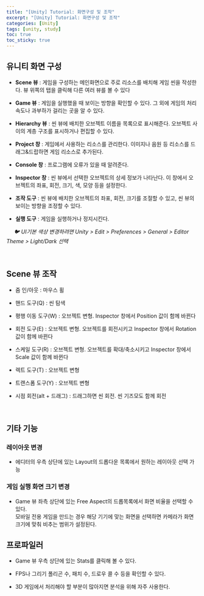 ```yaml
---
title: "[Unity] Tutorial: 화면구성 및 조작"
excerpt: "[Unity] Tutorial: 화면구성 및 조작"
categories: [Unity]
tags: [unity, study]
toc: true
toc_sticky: true
---
```


## 유니티 화면 구성

+ **Scene 뷰** : 게임을 구성하는 메인화면으로 주로 리소스를 배치해 게임 씬을 작성한다. 뷰 위쪽의 탭을 클릭해 다른 여러 뷰를 볼 수 있다

+ **Game 뷰** : 게임을 실행했을 때 보이는 방향을 확인할 수 있다. 그 외에 게임의 처리 속도나 과부하가 걸리는 곳을 알 수 있다.

+ **Hierarchy 뷰** : 씬 뷰에 배치한 오브젝트 이름을 목록으로 표시해준다. 오브젝트 사이의 계층 구조를 표시하거나 편집할 수 있다.

+ **Project 창** : 게임에서 사용하는 리소스를 관리한다. 이미지나 음원 등 리소스를 드래그&드랍하면 게임 리소스로 추가된다. 

+ **Console 창** : 프로그램에 오류가 있을 때 알려준다. 

+ **Inspector 창** : 씬 뷰에서 선택한 오브젝트의 상세 정보가 나타난다. 이 창에서 오브젝트의 좌표, 회전, 크기, 색, 모양 등을 설정한다.

+ **조작 도구** : 씬 뷰에 배치한 오브젝트의 좌표, 회전, 크기를 조절할 수 있고, 씬 뷰의 보이는 방향을 조정할 수 있다.

+ **실행 도구** : 게임을 실행하거나 정지시킨다.

&nbsp;&nbsp;&nbsp;&nbsp; *🐦 UI기본 색상 변경하려면 Unity > Edit > Preferences > General > Editor Theme > Light/Dark 선택*

<br/>

## Scene 뷰 조작

+ 줌 인/아웃 : 마우스 휠

+ 핸드 도구(Q) : 씬 탐색

+ 평행 이동 도구(W) : 오브젝트 변형. Inspector 창에서 Position 값이 함께 바뀐다

+ 회전 도구(E) : 오브젝트 변형. 오브젝트를 회전시키고 Inspector 창에서 Rotation 값이 함께 바뀐다 

+ 스케일 도구(R) : 오브젝트 변형. 오브젝트를 확대/축소시키고 Inspector 창에서 Scale 값이 함께 바뀐다

+ 렉트 도구(T) : 오브젝트 변형

+ 트랜스폼 도구(Y) : 오브젝트 변형

+ 시점 회전(alt + 드래그) : 드래그하면 씬 회전. 씬 기즈모도 함께 회전

<br/>

## 기타 기능

### 레이아웃 변경

+ 에디터의 우측 상단에 있는 Layout의 드롭다운 목록에서 원하는 레이아웃 선택 가능

### 게임 실행 화면 크기 변경

+ Game 뷰 좌측 상단에 있는 Free Aspect의 드롭목록에서 화면 비율을 선택할 수 있다.  
모바일 전용 게임을 만드는 경우 해당 기기에 맞는 화면을 선택하면 카메라가 화면 크기에 맞춰 비추는 범위가 설정된다.  

## 프로파일러

+ Game 뷰 우측 상단에 있는 Stats를 클릭해 볼 수 있다.

+ FPS나 그리기 폴리곤 수, 패치 수, 드로우 콜 수 등을 확인할 수 있다.

+ 3D 게임에서 처리해야 할 부분이 많아지면 분석을 위해 자주 사용한다.